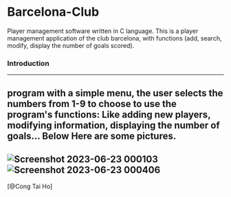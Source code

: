 # Barcelona-Club
Player management software written in C language. This is a player management application of the club barcelona, ​​with functions (add, search, modify, display the number of goals scored).
### Introduction
---
program with a simple menu, the user selects the numbers from 1-9 to choose to use the program's functions: Like adding new players, modifying information, displaying the number of goals... Below Here are some pictures.
---
![Screenshot 2023-06-23 000103](https://github.com/congtaiho/Barcelona-Club/assets/132761655/03ad051d-ba7d-4460-9594-253b6420ff32)
![Screenshot 2023-06-23 000406](https://github.com/congtaiho/Barcelona-Club/assets/132761655/210307b9-d73b-41f3-aa94-b4a0513dfb4b)
---
[@Cong Tai Ho]


